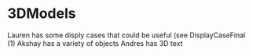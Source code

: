 # 3DModels

Lauren has some disply cases that could be useful (see DisplayCaseFinal (1)
Akshay has a variety of objects
Andres has 3D text
